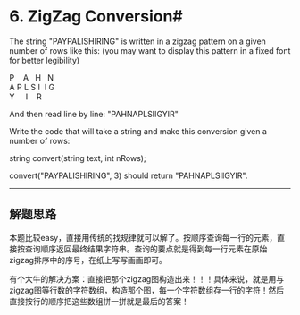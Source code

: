 # 6. ZigZag Conversion# 

The string "PAYPALISHIRING" is written in a zigzag pattern on a given number of rows like this: (you may want to display this pattern in a fixed font for better legibility)

P &nbsp;&nbsp;  A &nbsp;  H &nbsp;  N </br>
A P L S I&nbsp; I G </br>
Y  &nbsp;&nbsp;&nbsp; I  &nbsp;&nbsp; R

And then read line by line: "PAHNAPLSIIGYIR"

Write the code that will take a string and make this conversion given a number of rows:

string convert(string text, int nRows);

convert("PAYPALISHIRING", 3) should return "PAHNAPLSIIGYIR".

---
## 解题思路 ##
本题比较easy，直接用传统的找规律就可以解了。按顺序查询每一行的元素，直接按查询顺序返回最终结果字符串。查询的要点就是得到每一行元素在原始zigzag排序中的序号，在纸上写写画画即可。

有个大牛的解决方案：直接把那个zigzag图构造出来！！！具体来说，就是用与zigzag图等行数的字符数组，构造那个图，每一个字符数组存一行的字符！然后直接按行的顺序把这些数组拼一拼就是最后的答案！